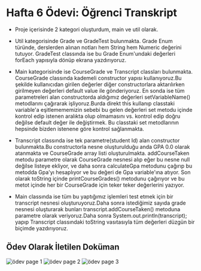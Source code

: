 # Hafta 6 Ödevi: Öğrenci Transkript


- Proje içerisinde 2 kategori oluşturdum, main ve util olarak.

- Util kategorisinde Grade ve GradeTest bulunmakta.
Grade Enum türünde, derslerden alınan notları hem String hem Numeric değerini tutuyor.
GradeTest classında ise bu Grade Enum'undaki değerleri forEach yapısıyla dönüp ekrana yazdırıyoruz.

- Main kategorisinde ise CourseGrade ve Transcript classları bulunmakta.
CourseGrade classında kademeli constructor yapısı kullanıyoruz.Bu şekilde kullanıcıdan girilen değerler diğer constructorlara aktarılırken girilmeyen değerleri default value ile gönderiyoruz.
En sonda ise tüm parametreleri alan constructorda aldığımız değerleri setVariableName() metodlarını çağırarak işliyoruz.Burda direkt this kullanıp classtaki variable'a eşitlemememizin sebebi
bu gelen değerleri set metodu içinde kontrol edip istenen aralıkta olup olmamasını vs. kontrol edip doğru değilse default değer ile değiştirmek.
Bu classtaki set metodlarının hepsinde bizden istenene göre kontrol sağlanmakta.

- Transcript classında ise tek parametre(student Id) alan constructor bulunmakta.Bu constructorla nesne oluşturulduğu anda GPA 0.0 olarak atanmakta ve CourseGrade array listi oluşturulmakta.
addCourseTaken metodu parametre olarak CourseGrade nesnesi alıp eğer bu nesne null değilse listeye ekliyor, ve daha sonra calculateGpa metodunu çağırıp bu metodda Gpa'yı hesaplıyor ve bu değeri de
Gpa variable'ına atıyor.
Son olarak toString içinde printCourseGrades() metodunu çağırıyor ve bu metot içinde her bir CourseGrade için teker teker değerlerini yazıyor.

- Main classında ise tüm bu yaptığımız işlemleri test etmek için bir transcript nesnesi oluşturuyoruz.Daha sonra istediğimiz sayıda grade nesnesi oluşturarak bunları
transcript.addCourseTaken() metoduna parametre olarak veriyoruz.Daha sonra System.out.println(transcript); yapıp Transcript classındaki toString vasıtasıyla tüm
değerleri düzgün bir biçimde yazdırıyoruz.

## Ödev Olarak İletilen Doküman

![ödev page 1](/assets/Page1.png)
![ödev page 2](/assets/Page2.png)
![ödev page 3](/assets/Page3.png)